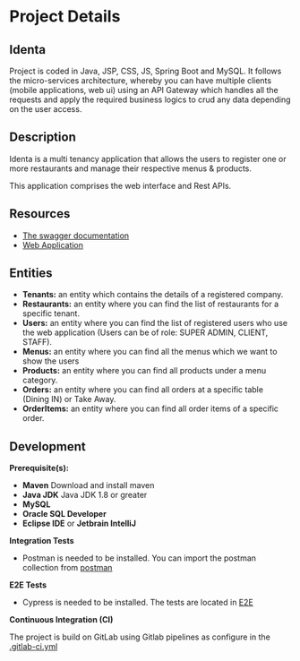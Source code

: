 # Project Details

## Identa

Project is coded in Java, JSP, CSS, JS, Spring Boot and MySQL. It follows the micro-services architecture, whereby you
can have multiple clients (mobile applications, web ui) using an API Gateway which handles all the requests and apply
the required business logics to crud any data depending on the user access.

## Description

Identa is a multi tenancy application that allows the users to register one or more restaurants and manage their
respective menus & products.

This application comprises the web interface and Rest APIs.

## Resources

- [The swagger documentation](http://178.128.192.92:8080/swagger-ui.html)
- [Web Application](http://178.128.192.92:9000/)

## Entities

- **Tenants:** an entity which contains the details of a registered company.
- **Restaurants:** an entity where you can find the list of restaurants for a specific tenant.
- **Users:** an entity where you can find the list of registered users who use the web application (Users can be of
  role: SUPER ADMIN, CLIENT, STAFF).
- **Menus:** an entity where you can find all the menus which we want to show the users
- **Products:** an entity where you can find all products under a menu category.
- **Orders:** an entity where you can find all orders at a specific table (Dining IN) or Take Away.
- **OrderItems:** an entity where you can find all order items of a specific order.


## Development

**Prerequisite(s):**

- **Maven** Download and install maven
- **Java JDK** Java JDK 1.8 or greater
- **MySQL** 
- **Oracle SQL Developer**
- **Eclipse IDE** or **Jetbrain IntelliJ**


**Integration Tests**

- Postman is needed to be installed. You can import the postman collection from [postman](postman)


**E2E Tests**
- Cypress is needed to be installed. The tests are located in [E2E](E2E)


**Continuous Integration (CI)**

The project is build on GitLab using Gitlab pipelines as configure in the [.gitlab-ci.yml](.gitlab-ci.yml)


